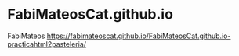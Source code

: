 # FabiMateosCat.github.io
FabiMateos
 https://fabimateoscat.github.io/FabiMateosCat.github.io-practicahtml2pasteleria/
